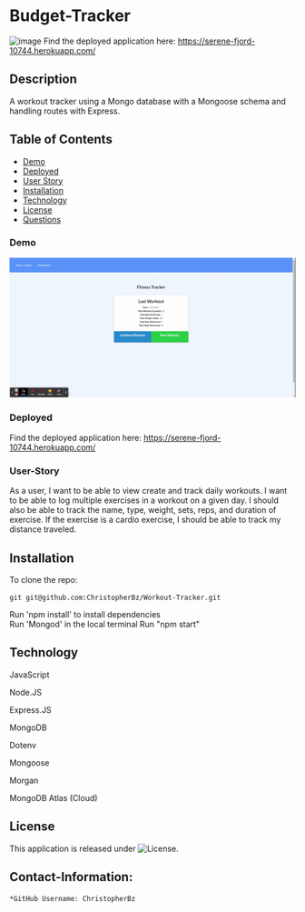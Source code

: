 # Budget-Tracker
![image](https://user-images.githubusercontent.com/81110745/136871315-40a9bf38-d016-4369-b10f-9d3a151e2e90.png)
Find the deployed application here: https://serene-fjord-10744.herokuapp.com/

## Description
A workout tracker using a Mongo database with a Mongoose schema and handling routes with Express.

## Table of Contents
- [Demo](#Demo)
- [Deployed](#Deployed)
- [User Story](#User-Story)
- [Installation](#installation)
- [Technology](#technology)
- [License](#license)
- [Questions](#Contact-Information)  

### Demo
![Screenshot](https://github.com/ChristopherBz/Workout-Tracker/blob/9a74ec0e20445eb43e2fc697f053e610d0912e3b/assets/Fitness%20tracker.gif)

### Deployed
Find the deployed application here: https://serene-fjord-10744.herokuapp.com/

### User-Story
As a user, I want to be able to view create and track daily workouts. I want to be able to log multiple exercises in a workout on a given day. I should also be able to track the name, type, weight, sets, reps, and duration of exercise. If the exercise is a cardio exercise, I should be able to track my distance traveled.

## Installation

To clone the repo:
```
git git@github.com:ChristopherBz/Workout-Tracker.git
``` 
Run 'npm install' to install dependencies  
Run 'Mongod' in the local terminal
Run "npm start"

## Technology

JavaScript

Node.JS

Express.JS

MongoDB

Dotenv

Mongoose

Morgan

MongoDB Atlas (Cloud)

## License

This application is released under ![License](https://img.shields.io/badge/License-MIT-blue.svg "License Badge").


## Contact-Information:
    *GitHub Username: ChristopherBz

